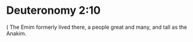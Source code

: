 # Deuteronomy 2:10

( The Emim formerly lived there, a people great and many, and tall as the Anakim.
